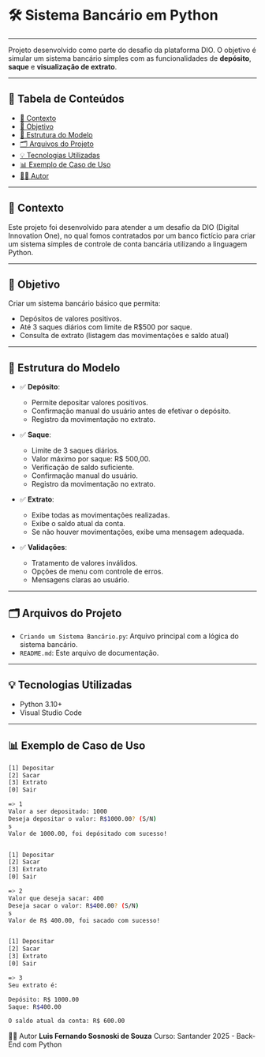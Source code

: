 # 🛠️ Sistema Bancário em Python
---
Projeto desenvolvido como parte do desafio da plataforma DIO. O objetivo é simular um sistema bancário simples com as funcionalidades de **depósito**, **saque** e **visualização de extrato**.

---

## 🧭 Tabela de Conteúdos
- [📘 Contexto](#-contexto)
- [🎯 Objetivo](#-objetivo)
- [🧱 Estrutura do Modelo](#-estrutura-do-modelo)
- [🗂️ Arquivos do Projeto](#-arquivos-do-projeto)
- [💡 Tecnologias Utilizadas](#-tecnologias-utilizadas)
- [📊 Exemplo de Caso de Uso](#-exemplo-de-caso-de-uso)
- [🧑‍💻 Autor](#-autor)

---

## 📘 Contexto
Este projeto foi desenvolvido para atender a um desafio da DIO (Digital Innovation One), no qual fomos contratados por um banco fictício para criar um sistema simples de controle de conta bancária utilizando a linguagem Python.

---

## 🎯 Objetivo
Criar um sistema bancário básico que permita:
- Depósitos de valores positivos.
- Até 3 saques diários com limite de R$500 por saque.
- Consulta de extrato (listagem das movimentações e saldo atual)

---

## 🧱 Estrutura do Modelo
- ✅ **Depósito**:
  - Permite depositar valores positivos.
  - Confirmação manual do usuário antes de efetivar o depósito.
  - Registro da movimentação no extrato.

- ✅ **Saque**:
  - Limite de 3 saques diários.
  - Valor máximo por saque: R$ 500,00.
  - Verificação de saldo suficiente.
  - Confirmação manual do usuário.
  - Registro da movimentação no extrato.

- ✅ **Extrato**:
  - Exibe todas as movimentações realizadas.
  - Exibe o saldo atual da conta.
  - Se não houver movimentações, exibe uma mensagem adequada.

- ✅ **Validações**:
  - Tratamento de valores inválidos.
  - Opções de menu com controle de erros.
  - Mensagens claras ao usuário.

---

## 🗂️ Arquivos do Projeto
- `Criando um Sistema Bancário.py`: Arquivo principal com a lógica do sistema bancário.
- `README.md`: Este arquivo de documentação.

---

## 💡 Tecnologias Utilizadas
- Python 3.10+
- Visual Studio Code

---

## 📊 Exemplo de Caso de Uso

```bash
[1] Depositar
[2] Sacar
[3] Extrato
[0] Sair

=> 1
Valor a ser depositado: 1000
Deseja depositar o valor: R$1000.00? (S/N) 
s
Valor de 1000.00, foi depósitado com sucesso!


[1] Depositar
[2] Sacar
[3] Extrato
[0] Sair

=> 2
Valor que deseja sacar: 400
Deseja sacar o valor: R$400.00? (S/N) 
s
Valor de R$ 400.00, foi sacado com sucesso!


[1] Depositar
[2] Sacar
[3] Extrato
[0] Sair

=> 3
Seu extrato é:

Depósito: R$ 1000.00
Saque: R$400.00

O saldo atual da conta: R$ 600.00
```

🧑‍💻 Autor
**Luis Fernando Sosnoski de Souza**
Curso: Santander 2025 - Back-End com Python
